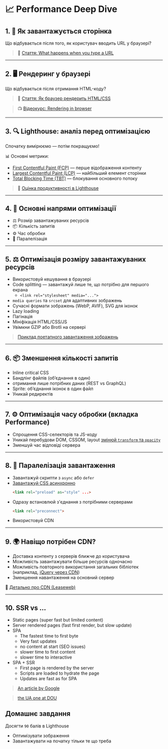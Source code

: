 # 📈 Performance Deep Dive


## 1. 🚀 Як завантажується сторінка

Що відбувається після того, як користувач вводить URL у браузері?

> 🔗 [Стаття: What happens when you type a URL](https://aws.amazon.com/blogs/mobile/what-happens-when-you-type-a-url-into-your-browser/)

---

## 2. 🖥 Рендеринг у браузері

Що відбувається після отримання HTML-коду?

> 🔗 [Стаття: Як браузер рендерить HTML/CSS](https://medium.com/@mustafa.abdelmogoud/how-the-browser-renders-html-css-27920d8ccaa6)

> 📺 [Відеокурс: Rendering in browser](https://www.youtube.com/playlist?list=PLAwxTw4SYaPmKmNX-INgcxQWf30KuWa_A)

---

## 3. 🔍 Lighthouse: аналіз перед оптимізацією

Спочатку вимірюємо — потім покращуємо!

📊 Основні метрики:

- [First Contentful Paint (FCP)](https://developer.chrome.com/docs/lighthouse/performance/first-contentful-paint) — перше відображення контенту
- [Largest Contentful Paint (LCP)](https://developer.chrome.com/docs/lighthouse/performance/lighthouse-largest-contentful-paint) — найбільший елемент сторінки
- [Total Blocking Time (TBT)](https://developer.chrome.com/docs/lighthouse/performance/lighthouse-total-blocking-time) — блокування основного потоку

> 📎 [Оцінка продуктивності в Lighthouse](https://developer.chrome.com/docs/lighthouse/performance/performance-scoring)

---

## 4. 🔧 Основні напрями оптимізації

- ⚖️ Розмір завантажуваних ресурсів
- 📦 Кількість запитів
- ⚙️ Час обробки
- 🔀 Паралелізація

---

## 5. ⚖️ Оптимізація розміру завантажуваних ресурсів

- Використовуй кешування в браузері
- Code splitting — завантажуй лише те, що потрібно для першого екрана
  - `<link rel="stylesheet" media="...">`
- `media queries` та `srcset` для адаптивних зображень
- Сучасні формати зображень (WebP, AVIF), SVG для іконок
- Lazy loading
- Пагінація
- Мініфікація HTML/CSS/JS
- Увімкни GZIP або Brotli на сервері

> [Приклад поетапного завантаження зображень](https://www.youtube.com/watch?v=hJ7Rg1821Q0)
---

## 6. 📦 Зменшення кількості запитів

- Inline critical CSS
- Бандлінг файлів (об’єднання в один)
- отримання лише потрібних даних (REST vs GraphQL)
- Sprite: об’єднання іконок в один файл
- Уникай редиректів

---

## 7. ⚙️ Оптимізація часу обробки (вкладка Performance)

- Спрощення CSS-селекторів та JS-коду
- Уникай перебудови DOM, CSSOM, layout [змінюй `transform` та `opacity`](https://web.dev/articles/stick-to-compositor-only-properties-and-manage-layer-count)
- Зменшуй час відповіді сервера

---

## 8. 🔀 Паралелізація завантаження

- Завантажуй скрипти з `async` або `defer`
- [Завантажуй CSS асинхронно](https://web.dev/articles/defer-non-critical-css)
    ```html
    <link rel="preload" as="style" ...>
    ```
- Одразу встановлюй з'єднання з потрібними серверами
    ```html
    <link rel="preconnect">
    ```
- Використовуй CDN

---

## 9. 🌍 Навіщо потрібен CDN?

- Доставка контенту з серверів ближче до користувача
- Можливість завантажувати більше ресурсів одночасно
- Можливість повторного використання загальних бібліотек (наприклад, [jQuery через CDN](https://cdnjs.com/libraries/jquery))
- Зменшення навантаження на основний сервер

📎 [Детально про CDN (Leaseweb)](https://www.leaseweb.com/cdn#work)

---

## 10. SSR vs ...

- Static pages (super fast but limited content)
- Server rendered pages (fast first render, but slow update)
- SPA
  - The fastest time to first byte
  - Very fast updates
  - no content at start (SEO issues)
  - slower time to first content
  - slower time to interactive
- SPA + SSR
  - First page is rendered by the server
  - Scripts are loaded to hydrate the page
  - Updates are fast as for SPA


> [An article by Google](https://developers.google.com/web/updates/2019/02/rendering-on-the-web?hl=en)

> [the UA one at DOU](https://dou.ua/forums/topic/41585/)

## Домашнє завдання

Досягти `90` балів в Lighthouse
- Оптимізувати зображення
- Завантажувати на початку тільки те що треба
